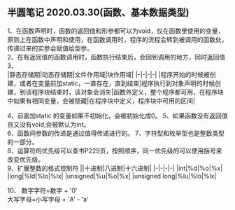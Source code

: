 ## 半圆笔记 2020.03.30(函数、基本数据类型)
1、在函数声明时，函数的返回值和形参都可以为void，仅在函数里使用的变量，原则上在函数中声明和使用，在函数调用时，程序的流程会转到被调用的函数处，传递过来的实参会赋值给型参。  
2、在有返回值的函数调用时，函数执行结束后，会回到调用的地方，同时返回值  
3、  
|静态存储期|动态存储期|文件作用域|块作用域|
|-|-|-|-|
|程序开始的时候被创建，或者在变量前加static，一直存在，直到结束|程序执行到对象声明的时候创建，到该程序块结束时，该对象会消失|函数外定义，整个程序都可用，在程序块中如果有相同变量，会被隐藏|在程序块中定义，程序块中可用的区间|  

4、前面加static 的变量如果不初始化，会被初始化成0。
5、如果函数没有返回值且又没有void,会被默认为int。  
6、函数间参数的传递是通过值得传递进行的。 
7、字符型和枚举型也是整数类型的一部分。  
8、运算符的优先级可以查书P229页，按照顺序，同一优先级的可以使用括号来改变优先级。  
9、扩展整数的格式控制符
||十进制|八进制|十六进制|
|-|-|-|-|
|int|%d|%o|%x|
|long|%ld|%lo|%lx|
|unsigned|%u|%o|%x|
|unsigned long|%lu|%lo|%lx|

10、
数字字符=数字 + '0'   
大写字母=小写字母 + 'A' - 'a'
